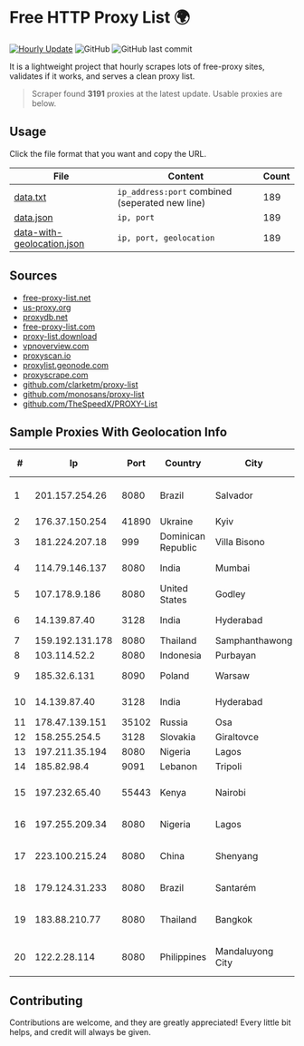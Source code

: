 
# Free HTTP Proxy List 🌍

[![Hourly Update](https://github.com/mertguvencli/http-proxy-list/actions/workflows/main.yml/badge.svg?branch=main)](https://github.com/mertguvencli/http-proxy-list/actions/workflows/main.yml)
![GitHub](https://img.shields.io/github/license/mertguvencli/http-proxy-list)
![GitHub last commit](https://img.shields.io/github/last-commit/mertguvencli/http-proxy-list)

It is a lightweight project that hourly scrapes lots of free-proxy sites, validates if it works, and serves a clean proxy list.


> Scraper found **3191** proxies at the latest update. Usable proxies are below.

## Usage

Click the file format that you want and copy the URL.


|File|Content|Count|
|----|-------|-----|
|[data.txt](https://raw.githubusercontent.com/mertguvencli/http-proxy-list/main/proxy-list/data.txt)|`ip_address:port` combined (seperated new line)|189|
|[data.json](https://raw.githubusercontent.com/mertguvencli/http-proxy-list/main/proxy-list/data.json)|`ip, port`|189|
|[data-with-geolocation.json](https://raw.githubusercontent.com/mertguvencli/http-proxy-list/main/proxy-list/data-with-geolocation.json)|`ip, port, geolocation`|189|

## Sources

* [free-proxy-list.net](https://free-proxy-list.net)
* [us-proxy.org](https://www.us-proxy.org)
* [proxydb.net](http://proxydb.net)
* [free-proxy-list.com](https://free-proxy-list.com/?page=&port=&type%5B%5D=http&type%5B%5D=https&up_time=0&search=Search)
* [proxy-list.download](https://www.proxy-list.download/HTTP)
* [vpnoverview.com](https://vpnoverview.com/privacy/anonymous-browsing/free-proxy-servers)
* [proxyscan.io](https://www.proxyscan.io)
* [proxylist.geonode.com](https://proxylist.geonode.com/api/proxy-list?limit=300&page=1&sort_by=lastChecked&sort_type=desc&protocols=http,https)
* [proxyscrape.com](https://api.proxyscrape.com/v2/?request=displayproxies&protocol=http&timeout=10000&country=all&ssl=all&anonymity=all)
* [github.com/clarketm/proxy-list](https://raw.githubusercontent.com/clarketm/proxy-list/master/proxy-list-raw.txt)
* [github.com/monosans/proxy-list](https://raw.githubusercontent.com/monosans/proxy-list/main/proxies/http.txt)
* [github.com/TheSpeedX/PROXY-List](https://raw.githubusercontent.com/TheSpeedX/PROXY-List/master/http.txt)


## Sample Proxies With Geolocation Info

|#|Ip|Port|Country|City|Internet Service Provider|
|-|--|----|-------|----|-------------------------|
|1|201.157.254.26|8080|Brazil|Salvador|TASCOM TELECOMUNICAÔÔES LTDA|
|2|176.37.150.254|41890|Ukraine|Kyiv|Lanet Network|
|3|181.224.207.18|999|Dominican Republic|Villa Bisono|BW TELECOM|
|4|114.79.146.137|8080|India|Mumbai|D-VoiS Broadband Private Limited|
|5|107.178.9.186|8080|United States|Godley|Nextlink Broadband|
|6|14.139.87.40|3128|India|Hyderabad|National Knowledge Network|
|7|159.192.131.178|8080|Thailand|Samphanthawong|CAT-BB|
|8|103.114.52.2|8080|Indonesia|Purbayan|Proxy-registered|
|9|185.32.6.131|8090|Poland|Warsaw|AS Consulting Sp. z o. o.|
|10|14.139.87.40|3128|India|Hyderabad|National Knowledge Network|
|11|178.47.139.151|35102|Russia|Osa|PJSC Rostelecom|
|12|158.255.254.5|3128|Slovakia|Giraltovce|PRESNET s.r.o.|
|13|197.211.35.194|8080|Nigeria|Lagos|Globacom Limited|
|14|185.82.98.4|9091|Lebanon|Tripoli|Protected|
|15|197.232.65.40|55443|Kenya|Nairobi|Jamii Telecommunications Limited|
|16|197.255.209.34|8080|Nigeria|Lagos|SimbaNET Nigeria Limited|
|17|223.100.215.24|8080|China|Shenyang|China Mobile communications corporation|
|18|179.124.31.233|8080|Brazil|Santarém|ZUM TELECOM LTDA- ME|
|19|183.88.210.77|8080|Thailand|Bangkok|Triple T Broadband Public Company Limited|
|20|122.2.28.114|8080|Philippines|Mandaluyong City|Philippine Long Distance Telephone Co.|



## Contributing

Contributions are welcome, and they are greatly appreciated! Every
little bit helps, and credit will always be given.

